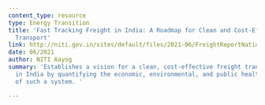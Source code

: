 ```yaml
---
content_type: resource
type: Energy Transition
title: 'Fast Tracking Freight in India: A Roadmap for Clean and Cost-Effective Goods
  Transport'
link: http://niti.gov.in/sites/default/files/2021-06/FreightReportNationalLevel.pdf
date: 06/2021
author: NITI Aayog
summary: 'Establishes a vision for a clean, cost-effective freight transport system
  in India by quantifying the economic, environmental, and public health benefits
  of such a system. '

---
```

